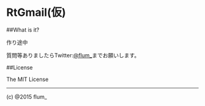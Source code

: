 RtGmail(仮)
===========

##What is it?

作り途中
　　  

質問等ありましたらTwitter:[@flum_](https://twitter.com/flum_)までお願いします。  

##License

The MIT License

-------
(c) @2015 flum_